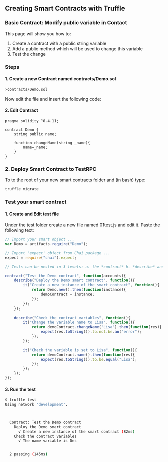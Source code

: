 ## Creating Smart Contracts with Truffle

### Basic Contract: Modify public variable in Contact

This page will show you how to:

1. Create a contract with a public string variable
2. Add a public method which will be used to change this variable
3. Test the change

### Steps

#### 1. Create a new Contract named contracts/Demo.sol

```bash
>contracts/Demo.sol
```

Now edit the file and insert the following code:

#### 2. Edit Contract

```solidity
pragma solidity ^0.4.11;

contract Demo {
	string public name;

	function changeName(string _name){
		name=_name;
	}
}
```

### 2. Deploy Smart Contract to TestRPC

To to the root of your new smart contracts folder and (in bash) type:

```bash
truffle migrate
```


### Test your smart contract

#### 1. Create and Edit test file

Under the test folder create a new file named 01test.js and edit it. Paste the following text:

```javascript
// Import your smart object ...
var Demo = artifacts.require("Demo");

// Import 'expect' object from Chai package ...
expect = require("chai").expect;

// Tests can be nested in 3 levels: a. the *contract* b. *describe* and c. *it* ...

contract("Test the Demo contract", function(accounts){
	describe("Deploy the Demo smart contract", function(){
		it("Create a new instance of the smart contract", function(){
			return Demo.new().then(function(instance){
				demoContract = instance;
			});
		});
	});

	describe("Check the contract variables", function(){
		it("Change the variable name to Lisa", function(){
			return demoContract.changeName("Lisa").then(function(res){
				expect(res.toString()).to.not.be.an("error");
			});
		});

		it("Check the variable is set to Lisa", function(){
			return demoContract.name().then(function(res){
				expect(res.toString()).to.be.equal("Lisa");
			});
		});
	});
});
```

#### 3. Run the test

```bash
$ truffle test
Using network 'development'.



  Contract: Test the Demo contract
    Deploy the Demo smart contract
      √ Create a new instance of the smart contract (82ms)
    Check the contract variables
      √ The name variable is Des


  2 passing (145ms)
```
